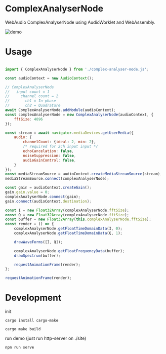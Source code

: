 
ComplexAnalyserNode
===================

WebAudio ComplexAnalyserNode using AudioWorklet and WebAssembly.

![demo](./docs/demo.gif )

Usage
=====

```javascript

import { ComplexAnalyserNode } from './complex-analyser-node.js';

const audioContext = new AudioContext();

// ComplexAnalyserNode
//   input count = 1
//     channel count = 2
//       ch1 = In-phase
//       ch2 = Quadrature
await ComplexAnalyserNode.addModule(audioContext);
const complexAnalyserNode = new ComplexAnalyserNode(audioContext, {
	fftSize: 4096
});

const stream = await navigator.mediaDevices.getUserMedia({
	audio: {
		channelCount: {ideal: 2, min: 2},
		/* required for 2ch input input */
		echoCancelation: false,
		noiseSuppression: false,
		audioGainControl: false,
	}
});
const mediaStreamSource = audioContext.createMediaStreamSource(stream);
mediaStreamSource.connect(complexAnalyserNode);

const gain = audioContext.createGain();
gain.gain.value = 0;
complexAnalyserNode.connect(gain);
gain.connect(audioContext.destination);

const I = new Float32Array(complexAnalyserNode.fftSize);
const Q = new Float32Array(complexAnalyserNode.fftSize);
const buffer = new Float32Array(this.complexAnalyserNode.fftSize);
const render = () => {
	complexAnalyserNode.getFloatTimeDomainData(I, 0);
	complexAnalyserNode.getFloatTimeDomainData(Q, 1);

	drawWaveForms([I, Q]);

	complexAnalyserNode.getFloatFrequencyData(buffer);
	drawSpectrum(buffer);

	requestAnimationFrame(render);
};

requestAnimationFrame(render);
```



Development
=============

init
```
cargo install cargo-make
```

```
cargo make build
```

run demo (just run http-server on ./site)
```
npm run serve
```
